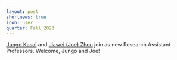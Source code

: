 ```yaml
---
layout: post
shortnews: true
icon: user
quarter: Fall 2023
---
```


<a href="https://jkasai.github.io/">Jungo Kasai</a> and <a href="">Jiawei (Joe) Zhou</a> join as new Research Assistant Professors.  Welcome, Jungo and Joe!
